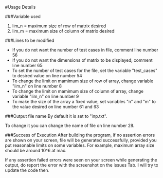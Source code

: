 #Usage Details

###Variable used
1. lim_n 		= 		maximum size of row of matrix desired
2. lim_m		= 		maximum size of column of matrix desired

###Lines to be modified
* If you do not want the number of test cases in file, comment line number 56
* If you do not want the dimensions of matrix to be displayed, comment line number 65
* To set the number of test cases for the file, set the variable "test_cases" to desired value on line number 54
* To change the limit on mamimum size of row of array, change variable "lim_n" on line number 8
* To change the limit on mamimum size of column of array, change variable "lim_n" on line number 9
* To make the size of the array a fixed value, set variables "n" and "m" to the value desired on line number 61 and 63


###Output file name
By default it is set to "inp.txt".

To change it you can change the name of file on line number 28.

###Success of Execution
After building the program, if no assertion errors are shown on your screen, file will be generated successfully, provided you put reasonable limits on some variables. For example, maximum array size should be around 10^6 at max.

If any assertion failed errors were seen on your screen while generating the output, do report the error with the screenshot on the Issues Tab. I will try to update the code then.
